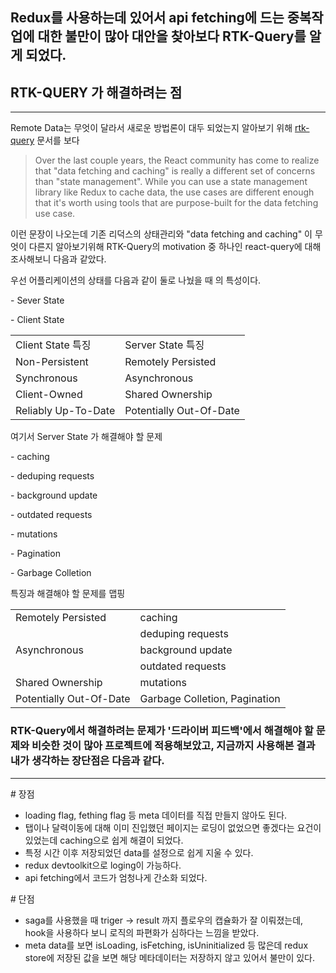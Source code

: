 ## Redux를 사용하는데 있어서 api fetching에 드는 중복작업에 대한 불만이 많아 대안을 찾아보다 RTK-Query를 알게 되었다.

## RTK-QUERY 가 해결하려는 점

* * *

Remote Data는 무엇이 달라서 새로운 방법론이 대두 되었는지 알아보기 위해 [rtk-query](https://redux-toolkit.js.org/rtk-query/overview) 문서를 보다

> Over the last couple years, the React community has come to realize that "data fetching and caching" is really a different set of concerns than "state management".
> While you can use a state management library like Redux to cache data, the use cases are different enough that it's worth using tools that are purpose-built for the data fetching use case.

이런 문장이 나오는데 기존 리덕스의 상태관리와 "data fetching and caching" 이 무엇이 다른지 알아보기위해 RTK-Query의 motivation 중 하나인 react-query에 대해 조사해보니 다음과 같았다.

우선 어플리케이션의 상태를 다음과 같이 둘로 나눴을 때 의 특성이다.

\- Sever State

\- Client State

|     |     |
| --- | --- |
| Client State 특징 | Server State 특징 |
| Non-Persistent | Remotely Persisted |
| Synchronous | Asynchronous |
| Client-Owned | Shared Ownership |
| Reliably Up-To-Date | Potentially Out-Of-Date |

여기서 Server State 가 해결해야 할 문제

\- caching

\- deduping requests

\- background update

\- outdated requests

\- mutations

\- Pagination

\- Garbage Colletion

특징과 해결해야 할 문제를 맵핑

|     |     |
| --- | --- |
| Remotely Persisted | caching |
|     | deduping requests |
| Asynchronous | background update |
|     | outdated requests |
| Shared Ownership | mutations |
| Potentially Out-Of-Date | Garbage Colletion, Pagination |



### RTK-Query에서 해결하려는 문제가 '드라이버 피드백'에서 해결해야 할 문제와 비슷한 것이 많아 프로젝트에 적용해보았고, 지금까지 사용해본 결과 내가 생각하는 장단점은 다음과 같다.
---
\# 장점

- loading flag, fething flag 등 meta 데이터를 직접 만들지 않아도 된다.
- 탭이나 달력이동에 대해 이미 진입했던 페이지는 로딩이 없었으면 좋겠다는 요건이 있었는데 caching으로 쉽게 해결이 되었다.
- 특정 시간 이후 저장되었던 data를 설정으로 쉽게 지울 수 있다.
- redux devtoolkit으로 loging이 가능하다.
- api fetching에서 코드가 엄청나게 간소화 되었다.

\# 단점

- saga를 사용했을 때 triger -> result 까지 플로우의 캡슐화가 잘 이뤄졌는데, hook을 사용하다 보니 로직의 파편화가 심하다는 느낌을 받았다.
- meta data를 보면 isLoading, isFetching, isUninitialized 등 많은데 redux store에 저장된 값을 보면 해당 메타데이터는 저장하지 않고 있어서 불만이 있다.
